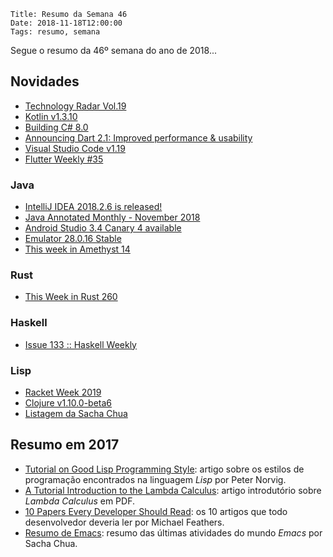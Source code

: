     Title: Resumo da Semana 46
    Date: 2018-11-18T12:00:00
    Tags: resumo, semana

Segue o resumo da 46º semana do ano de 2018...

<!-- more -->

## Novidades

* [Technology Radar Vol.19](https://www.thoughtworks.com/radar "Post sobre Technology Radar Vol.19")
* [Kotlin v1.3.10](https://github.com/JetBrains/kotlin/releases/tag/v1.3.10 "Post sobre Kotlin v1.3.10")
* [Building C# 8.0](https://blogs.msdn.microsoft.com/dotnet/2018/11/12/building-c-8-0 "Post sobre Building C# 8.0")
* [Announcing Dart 2.1: Improved performance & usability](https://medium.com/dartlang/announcing-dart-2-1-improved-performance-usability-9f55fca6f31a "Post sobre Announcing Dart 2.1: Improved performance & usability")
* [Visual Studio Code v1.19](https://code.visualstudio.com/updates/v1_29 "Post sobre Visual Studio Code v1.19")
* [Flutter Weekly #35](https://us17.campaign-archive.com/?u=c8d8d18b6e2c6316ddc1d48a0&id=1bda73d188 "Post sobre Flutter Weekly #35")

### Java

* [IntelliJ IDEA 2018.2.6 is released!](https://blog.jetbrains.com/idea/2018/11/intellij-idea-2018-2-6-is-released "Post sobre IntelliJ IDEA 2018.2.6 is released!")
* [Java Annotated Monthly - November 2018](https://blog.jetbrains.com/idea/2018/11/java-annotated-monthly-november-2018 "Post sobre Java Annotated Monthly - November 2018")
* [Android Studio 3.4 Canary 4 available](https://androidstudio.googleblog.com/2018/11/android-studio-34-canary-4-available.html "Post sobre Android Studio 3.4 Canary 4 available")
* [Emulator 28.0.16 Stable](https://androidstudio.googleblog.com/2018/11/emulator-28016-stable.html "Post sobre Emulator 28.0.16 Stable")
* [This week in Amethyst 14](https://www.amethyst.rs/blog/twia-14 "Post sobre This week in Amethyst 14")

### Rust

* [This Week in Rust 260](https://this-week-in-rust.org/blog/2018/11/13/this-week-in-rust-260 "Post sobre This Week in Rust 260")

### Haskell

* [Issue 133 :: Haskell Weekly](https://haskellweekly.news/issues/133.html "Post sobre Issue 133 :: Haskell Weekly")

### Lisp

* [Racket Week 2019](https://con.racket-lang.org/2019 "Post sobre Racket Week 2019")
* [Clojure v1.10.0-beta6](https://github.com/clojure/clojure/blob/master/changes.md "Post sobre Clojure v1.10.0-beta6")
* [Listagem da Sacha Chua](http://sachachua.com/blog/category/emacs-news "Post sobre Listagem da Sacha Chua")

## Resumo em 2017

* [Tutorial on Good Lisp Programming Style](https://www.cs.umd.edu/~nau/cmsc421/norvig-lisp-style.pdf "Artigo sobre Lisp"): artigo sobre os estilos de programação encontrados na linguagem _Lisp_ por Peter Norvig.
* [A Tutorial Introduction to the Lambda Calculus](http://www.inf.fu-berlin.de/lehre/WS03/alpi/lambda.pdf "Artigo sobre Lambda Calculus"): artigo introdutório sobre _Lambda Calculus_ em PDF.
* [10 Papers Every Developer Should Read](https://michaelfeathers.silvrback.com/10-papers-every-developer-should-read-at-least-twice "10 Papers Every Developer Should Read"): os 10 artigos que todo desenvolvedor deveria ler por Michael Feathers.
* [Resumo de Emacs](http://sachachua.com/blog/category/emacs-news "Resumo do Emacs"): resumo das últimas atividades do mundo _Emacs_ por Sacha Chua.
